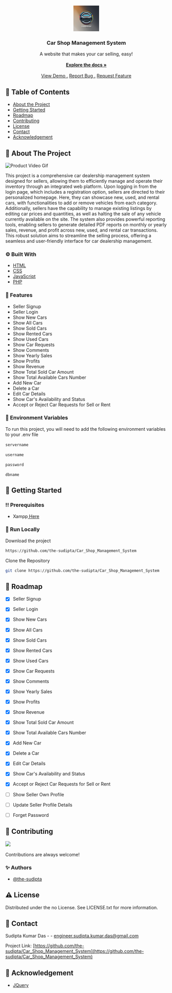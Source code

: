 <br/>
<div align="center">
<a href="https://github.com/ShaanCoding/ReadME-Generator">
<img src="https://raw.githubusercontent.com/the-sudipta/Car_Shop_Management_System/main/DOCUMENTATIONS/images/Car%20Shop%20Management%20System.png" alt="Logo" width="80" height="80">
</a>
<h3 align="center">Car Shop Management System</h3>
<p align="center">
A website that makes your car selling, easy!
<br/>
<br/>
<a href="https://github.com/the-sudipta/Car_Shop_Management_System/blob/master/README.md"><strong>Explore the docs »</strong></a>
<br/>
<br/>
<a href="https://car-shop-management-system.sudiptakumar.com">View Demo .</a>  
<a href="https://github.com/the-sudipta/Car_Shop_Management_System/issues">Report Bug .</a>
<a href="https://github.com/the-sudipta/Car_Shop_Management_System/issues">Request Feature</a>
</p>
</div>

## :notebook_with_decorative_cover: Table of Contents

- [About the Project](#star2-about-the-project)
- [Getting Started](#toolbox-getting-started)
- [Roadmap](#compass-roadmap)
- [Contributing](#wave-contributing)
- [License](#warning-license)
- [Contact](#handshake-contact)
- [Acknowledgement](#gem-acknowledgement)

 ## :star2: About The Project

![Product Video Gif](#)

This project is a comprehensive car dealership management system designed for sellers, allowing them to 
efficiently manage and operate their inventory through an integrated web platform. Upon logging in from the 
login page, which includes a registration option, sellers are directed to their personalized homepage. Here, 
they can showcase new, used, and rental cars, with functionalities to add or remove vehicles from each category. 
Additionally, sellers have the capability to manage existing listings by editing car prices and quantities, as 
well as halting the sale of any vehicle currently available on the site. The system also provides powerful 
reporting tools, enabling sellers to generate detailed PDF reports on monthly or yearly sales, revenue, and 
profit across new, used, and rental car transactions. This robust solution aims to streamline the selling 
process, offering a seamless and user-friendly interface for car dealership management.

 ### :gear: Built With

- [HTML](https://developer.mozilla.org/en-US/docs/Glossary/HTML5)
- [CSS](https://developer.mozilla.org/en-US/docs/Web/CSS)
- [JavaScript](https://developer.mozilla.org/en-US/docs/Web/JavaScript)
- [PHP](https://www.php.net/)


### :dart: Features

- Seller Signup
- Seller Login
- Show New Cars
- Show All Cars
- Show Sold Cars
- Show Rented Cars
- Show Used Cars
- Show Car Requests
- Show Comments
- Show Yearly Sales
- Show Profits
- Show Revenue
- Show Total Sold Car Amount
- Show Total Available Cars Number
- Add New Car
- Delete a Car
- Edit Car Details
- Show Car's Availability and Status
- Accept or Reject Car Requests for Sell or Rent


### :key: Environment Variables
To run this project, you will need to add the following environment variables to your .env file

`servername`


`username`


`password`


`dbname`




## :toolbox: Getting Started

### :bangbang: Prerequisites

- Xampp<a href="https://www.apachefriends.org/download.html"> Here</a>

### :running: Run Locally

Download the project

```bash
https://github.com/the-sudipta/Car_Shop_Management_System
```

Clone the Repository
```bash
git clone https://github.com/the-sudipta/Car_Shop_Management_System
```



## :compass: Roadmap


* [x] Seller Signup
* [x] Seller Login
* [x] Show New Cars
* [x] Show All Cars
* [x] Show Sold Cars
* [x] Show Rented Cars
* [x] Show Used Cars
* [x] Show Car Requests
* [x] Show Comments
* [x] Show Yearly Sales
* [x] Show Profits
* [x] Show Revenue
* [x] Show Total Sold Car Amount
* [x] Show Total Available Cars Number
* [x] Add New Car
* [x] Delete a Car
* [x] Edit Car Details
* [x] Show Car's Availability and Status
* [x] Accept or Reject Car Requests for Sell or Rent
* [ ] Show Seller Own Profile
* [ ] Update Seller Profile Details
* [ ] Forget Password


## :wave: Contributing

<a href="https://github.com/the-sudipta/Car_Shop_Management_System/graphs/contributors"> <img src="https://contrib.rocks/image?repo=Louis3797/awesome-readme-template" /> </a>

Contributions are always welcome!

### :sparkles: Authors
- [@the-sudipta](https://www.github.com/the-sudipta)



## :warning: License

Distributed under the no License. See LICENSE.txt for more information.

## :handshake: Contact

Sudipta Kumar Das - - engineer.sudipta.kumar.das@gmail.com

Project Link: [https://github.com/the-sudipta/Car_Shop_Management_System](https://github.com/the-sudipta/Car_Shop_Management_System)

## :gem: Acknowledgement
- [JQuery](https://jquery.com/)